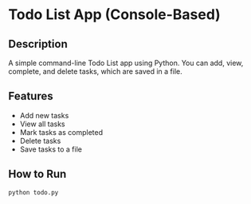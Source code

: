 # Todo List App (Console-Based)

## Description
A simple command-line Todo List app using Python. You can add, view, complete, and delete tasks, which are saved in a file.

## Features
- Add new tasks
- View all tasks
- Mark tasks as completed
- Delete tasks
- Save tasks to a file

## How to Run
```bash
python todo.py
